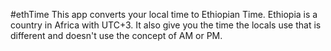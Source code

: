 #ethTime
This app converts your local time to Ethiopian Time. Ethiopia is a country in Africa with UTC+3. It also give you the time the 
locals use that is different and doesn't use the concept of AM or PM. 
